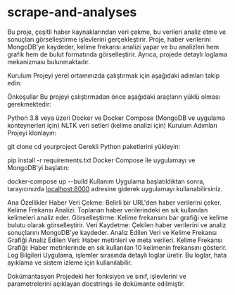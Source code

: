# scrape-and-analyses

Bu proje, çeşitli haber kaynaklarından veri çekme, bu verileri analiz etme ve sonuçları görselleştirme işlevlerini gerçekleştirir. Proje, haber verilerini MongoDB'ye kaydeder, kelime frekansı analizi yapar ve bu analizleri hem grafik hem de bulut formatında görselleştirir. Ayrıca, projede detaylı loglama mekanizması bulunmaktadır.

Kurulum
Projeyi yerel ortamınızda çalıştırmak için aşağıdaki adımları takip edin:

Önkoşullar
Bu projeyi çalıştırmadan önce aşağıdaki araçların yüklü olması gerekmektedir:

Python 3.8 veya üzeri
Docker ve Docker Compose (MongoDB ve uygulama konteynerleri için)
NLTK veri setleri (kelime analizi için)
Kurulum Adımları
Projeyi klonlayın:


git clone 
cd yourproject
Gerekli Python paketlerini yükleyin:

pip install -r requirements.txt
Docker Compose ile uygulamayı ve MongoDB'yi başlatın:

docker-compose up --build
Kullanım
Uygulama başlatıldıktan sonra, tarayıcınızda [localhost:8000](http://127.0.0.1:8000/) adresine giderek uygulamayı kullanabilirsiniz.

Ana Özellikler
Haber Veri Çekme: Belirli bir URL'den haber verilerini çeker.
Kelime Frekansı Analizi: Toplanan haber verilerindeki en sık kullanılan kelimeleri analiz eder.
Görselleştirme: Kelime frekansını bar grafiği ve kelime bulutu olarak görselleştirir.
Veri Kaydetme: Çekilen haber verilerini ve analiz sonuçlarını MongoDB'ye kaydeder.
Analiz Edilen Veri ve Kelime Frekansı Grafiği
Analiz Edilen Veri: Haber metinleri ve meta verileri.
Kelime Frekansı Grafiği: Haber metinlerinde en sık kullanılan 10 kelimenin frekansını gösterir.
Log Bilgileri
Uygulama, işlemler sırasında detaylı loglar üretir. Bu loglar, hata ayıklama ve sistem izleme için kullanılabilir.

Dokümantasyon
Projedeki her fonksiyon ve sınıf, işlevlerini ve parametrelerini açıklayan docstrings ile dokümante edilmiştir.
